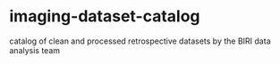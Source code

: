 # imaging-dataset-catalog
catalog of clean and processed retrospective datasets by the BIRI data analysis team
